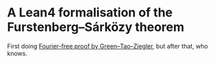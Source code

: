 # A Lean4 formalisation of the Furstenberg–Sárközy theorem

First doing [Fourier-free proof by Green–Tao–Ziegler](https://terrytao.wordpress.com/2013/02/28/a-fourier-free-proof-of-the-furstenberg-sarkozy-theorem/), but after that, who knows.
